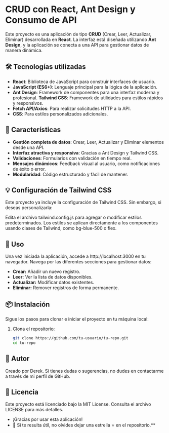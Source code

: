 # CRUD con React, Ant Design y Consumo de API

Este proyecto es una aplicación de tipo **CRUD** (Crear, Leer, Actualizar, Eliminar) desarrollada en **React**. La interfaz está diseñada utilizando **Ant Design**, y la aplicación se conecta a una API para gestionar datos de manera dinámica.

## 🛠️ Tecnologías utilizadas

- **React**: Biblioteca de JavaScript para construir interfaces de usuario.
- **JavaScript (ES6+)**: Lenguaje principal para la lógica de la aplicación.
- **Ant Design**: Framework de componentes para una interfaz moderna y profesional.
  **Tailwind CSS**: Framework de utilidades para estilos rápidos y responsivos.
- **Fetch API/Axios**: Para realizar solicitudes HTTP a la API.
- **CSS**: Para estilos personalizados adicionales.

## 🚀 Características

- **Gestión completa de datos**: Crear, Leer, Actualizar y Eliminar elementos desde una API.
- **Interfaz atractiva y responsiva**: Gracias a Ant Design y Tailwind CSS.
- **Validaciones**: Formularios con validación en tiempo real.
- **Mensajes dinámicos**: Feedback visual al usuario, como notificaciones de éxito o error.
- **Modularidad**: Código estructurado y fácil de mantener.

## 💡 Configuración de Tailwind CSS

Este proyecto ya incluye la configuración de Tailwind CSS. Sin embargo, si deseas personalizarla:

Edita el archivo tailwind.config.js para agregar o modificar estilos predeterminados.
Los estilos se aplican directamente a los componentes usando clases de Tailwind, como bg-blue-500 o flex.

## 📝 Uso

Una vez iniciada la aplicación, accede a http://localhost:3000 en tu navegador.
Navega por las diferentes secciones para gestionar datos:

- **Crear:** Añadir un nuevo registro.
- **Leer:** Ver la lista de datos disponibles.
- **Actualizar:** Modificar datos existentes.
- **Eliminar:** Remover registros de forma permanente.

## 📦 Instalación

Sigue los pasos para clonar e iniciar el proyecto en tu máquina local:

1. Clona el repositorio:
   ```bash
   git clone https://github.com/tu-usuario/tu-repo.git
   cd tu-repo
   ```

## 👤 Autor

Creado por Derek.
Si tienes dudas o sugerencias, no dudes en contactarme a través de mi perfil de GitHub.

## 📄 Licencia

Este proyecto está licenciado bajo la MIT License. Consulta el archivo LICENSE para más detalles.

- ¡Gracias por usar esta aplicación!
- 🎉 Si te resulta útil, no olvides dejar una estrella ⭐ en el repositorio.\*\*
